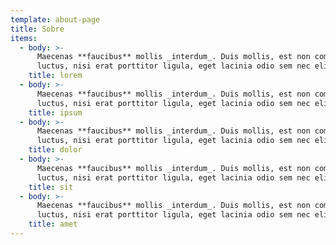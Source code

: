 ```yaml
---
template: about-page
title: Sobre
items:
  - body: >-
      Maecenas **faucibus** mollis _interdum_. Duis mollis, est non commodo
      luctus, nisi erat porttitor ligula, eget lacinia odio sem nec elit.
    title: lorem
  - body: >-
      Maecenas **faucibus** mollis _interdum_. Duis mollis, est non commodo
      luctus, nisi erat porttitor ligula, eget lacinia odio sem nec elit.
    title: ipsum
  - body: >-
      Maecenas **faucibus** mollis _interdum_. Duis mollis, est non commodo
      luctus, nisi erat porttitor ligula, eget lacinia odio sem nec elit.
    title: dolor
  - body: >-
      Maecenas **faucibus** mollis _interdum_. Duis mollis, est non commodo
      luctus, nisi erat porttitor ligula, eget lacinia odio sem nec elit.
    title: sit
  - body: >-
      Maecenas **faucibus** mollis _interdum_. Duis mollis, est non commodo
      luctus, nisi erat porttitor ligula, eget lacinia odio sem nec elit.
    title: amet
---
```


